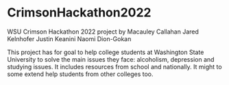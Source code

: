 # CrimsonHackathon2022
WSU Crimson Hackathon 2022 project by Macauley Callahan Jared Kelnhofer Justin Keanini Naomi Dion-Gokan 

This project has for goal to help college students at Washington State University to solve the main issues they face: alcoholism, depression and studying issues. It includes resources from school and nationally. It might to some extend help students from other colleges too.
